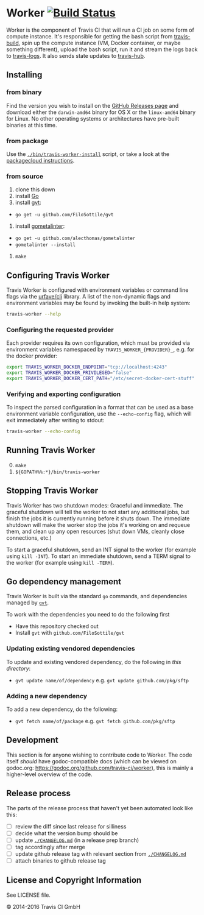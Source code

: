 # Worker [![Build Status](https://travis-ci.org/travis-ci/worker.svg?branch=master)](https://travis-ci.org/travis-ci/worker)

Worker is the component of Travis CI that will run a CI job on some form of
compute instance. It's responsible for getting the bash script from
[travis-build](https://github.com/travis-ci/travis-build), spin up the compute
instance (VM, Docker container, or maybe something different), upload the bash
script, run it and stream the logs back to
[travis-logs](https://github.com/travis-ci/travis-logs). It also sends state
updates to [travis-hub](https://github.com/travis-ci/travis-hub).

## Installing

### from binary

Find the version you wish to install on the [GitHub Releases
page](https://github.com/travis-ci/worker/releases) and download either the
`darwin-amd64` binary for OS X or the `linux-amd64` binary for Linux. No other
operating systems or architectures have pre-built binaries at this time.

### from package

Use the [`./bin/travis-worker-install`](./bin/travis-worker-install) script,
or take a look at the [packagecloud
instructions](https://packagecloud.io/travisci/worker/install).

### from source

1. clone this down
1. install [Go](http://golang.org)
1. install [gvt](https://github.com/FiloSottile/gvt):
  * `go get -u github.com/FiloSottile/gvt`
1. install [gometalinter](https://github.com/alecthomas/gometalinter):
  * `go get -u github.com/alecthomas/gometalinter`
  * `gometalinter --install`
1. `make`

## Configuring Travis Worker

Travis Worker is configured with environment variables or command line flags via
the [urfave/cli](https://github.com/urfave/cli) library.  A list of
the non-dynamic flags and environment variables may be found by invoking the
built-in help system:

``` bash
travis-worker --help
```

### Configuring the requested provider

Each provider requires its own configuration, which must be provided via
environment variables namespaced by `TRAVIS_WORKER_{PROVIDER}_`, e.g. for the
docker provider:

``` bash
export TRAVIS_WORKER_DOCKER_ENDPOINT="tcp://localhost:4243"
export TRAVIS_WORKER_DOCKER_PRIVILEGED="false"
export TRAVIS_WORKER_DOCKER_CERT_PATH="/etc/secret-docker-cert-stuff"
```

### Verifying and exporting configuration

To inspect the parsed configuration in a format that can be used as a base
environment variable configuration, use the `--echo-config` flag, which will
exit immediately after writing to stdout:

``` bash
travis-worker --echo-config
```

## Running Travis Worker

0. `make`
0. `${GOPATH%%:*}/bin/travis-worker`

## Stopping Travis Worker

Travis Worker has two shutdown modes: Graceful and immediate. The graceful
shutdown will tell the worker to not start any additional jobs, but finish the
jobs it is currently running before it shuts down. The immediate shutdown will
make the worker stop the jobs it's working on and requeue them, and clean up any
open resources (shut down VMs, cleanly close connections, etc.)

To start a graceful shutdown, send an INT signal to the worker (for example
using `kill -INT`). To start an immediate shutdown, send a TERM signal to the
worker (for example using `kill -TERM`).

## Go dependency management

Travis Worker is built via the standard `go` commands, and dependencies managed
by [`gvt`](https://github.com/FiloSottile/gvt).

To work with the dependencies you need to do the following first

- Have this repository checked out
- Install `gvt` with `github.com/FiloSottile/gvt`

### Updating existing vendored dependencies

To update and existing vendored dependency, do the following in *this directory*:

- `gvt update name/of/dependency` e.g. `gvt update github.com/pkg/sftp`

### Adding a new dependency

To add a new dependency, do the following:

- `gvt fetch name/of/package` e.g. `gvt fetch github.com/pkg/sftp`

## Development

This section is for anyone wishing to contribute code to Worker. The code
itself _should_ have godoc-compatible docs (which can be viewed on godoc.org:
<https://godoc.org/github.com/travis-ci/worker>), this is mainly a higher-level
overview of the code.

## Release process

The parts of the release process that haven't yet been automated look like this:

- [ ] review the diff since last release for silliness
- [ ] decide what the version bump should be
- [ ] update [`./CHANGELOG.md`](./CHANGELOG.md) (in a release prep branch)
- [ ] tag accordingly after merge
- [ ] update github release tag with relevant section from [`./CHANGELOG.md`](./CHANGELOG.md)
- [ ] attach binaries to github release tag

## License and Copyright Information

See LICENSE file.

© 2014-2016 Travis CI GmbH
